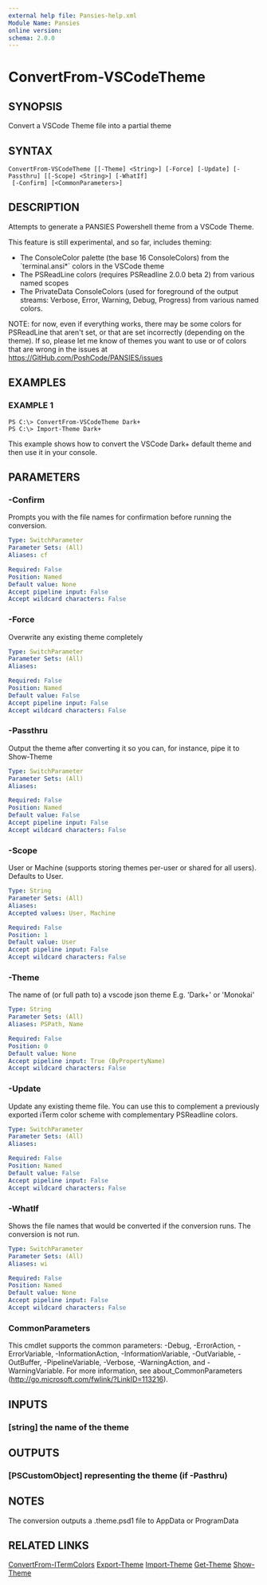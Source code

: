 ```yaml
---
external help file: Pansies-help.xml
Module Name: Pansies
online version: 
schema: 2.0.0
---
```


# ConvertFrom-VSCodeTheme

## SYNOPSIS
Convert a VSCode Theme file into a partial theme

## SYNTAX

```
ConvertFrom-VSCodeTheme [[-Theme] <String>] [-Force] [-Update] [-Passthru] [[-Scope] <String>] [-WhatIf]
 [-Confirm] [<CommonParameters>]
```

## DESCRIPTION
Attempts to generate a PANSIES Powershell theme from a VSCode Theme.

This feature is still experimental, and so far, includes theming:

- The ConsoleColor palette (the base 16 ConsoleColors) from the \`terminal.ansi*\` colors in the VSCode theme
- The PSReadLine colors (requires PSReadline 2.0.0 beta 2) from various named scopes
- The PrivateData ConsoleColors (used for foreground of the output streams: Verbose, Error, Warning, Debug, Progress) from various named colors.

NOTE: for now, even if everything works, there may be some colors for PSReadLine that aren't set, or that are set incorrectly (depending on the theme).
If so, please let me know of themes you want to use or of colors that are wrong in the issues at https://GitHub.com/PoshCode/PANSIES/issues

## EXAMPLES

### EXAMPLE 1
```
PS C:\> ConvertFrom-VSCodeTheme Dark+
PS C:\> Import-Theme Dark+
```

This example shows how to convert the VSCode Dark+ default theme and then use it in your console.

## PARAMETERS

### -Confirm
Prompts you with the file names for confirmation before running the conversion.

```yaml
Type: SwitchParameter
Parameter Sets: (All)
Aliases: cf

Required: False
Position: Named
Default value: None
Accept pipeline input: False
Accept wildcard characters: False
```

### -Force
Overwrite any existing theme completely

```yaml
Type: SwitchParameter
Parameter Sets: (All)
Aliases: 

Required: False
Position: Named
Default value: False
Accept pipeline input: False
Accept wildcard characters: False
```

### -Passthru
Output the theme after converting it so you can, for instance, pipe it to Show-Theme

```yaml
Type: SwitchParameter
Parameter Sets: (All)
Aliases: 

Required: False
Position: Named
Default value: False
Accept pipeline input: False
Accept wildcard characters: False
```

### -Scope
User or Machine (supports storing themes per-user or shared for all users). Defaults to User.

```yaml
Type: String
Parameter Sets: (All)
Aliases: 
Accepted values: User, Machine

Required: False
Position: 1
Default value: User
Accept pipeline input: False
Accept wildcard characters: False
```

### -Theme
The name of (or full path to) a vscode json theme
E.g.
'Dark+' or 'Monokai'

```yaml
Type: String
Parameter Sets: (All)
Aliases: PSPath, Name

Required: False
Position: 0
Default value: None
Accept pipeline input: True (ByPropertyName)
Accept wildcard characters: False
```

### -Update
Update any existing theme file. You can use this to complement a previously exported iTerm color scheme with complementary PSReadline colors.

```yaml
Type: SwitchParameter
Parameter Sets: (All)
Aliases: 

Required: False
Position: Named
Default value: False
Accept pipeline input: False
Accept wildcard characters: False
```

### -WhatIf
Shows the file names that would be converted if the conversion runs.
The conversion is not run.

```yaml
Type: SwitchParameter
Parameter Sets: (All)
Aliases: wi

Required: False
Position: Named
Default value: None
Accept pipeline input: False
Accept wildcard characters: False
```

### CommonParameters
This cmdlet supports the common parameters: -Debug, -ErrorAction, -ErrorVariable, -InformationAction, -InformationVariable, -OutVariable, -OutBuffer, -PipelineVariable, -Verbose, -WarningAction, and -WarningVariable. For more information, see about_CommonParameters (http://go.microsoft.com/fwlink/?LinkID=113216).

## INPUTS

### [string] the name of the theme

## OUTPUTS

### [PSCustomObject] representing the theme (if -Pasthru)

## NOTES
The conversion outputs a .theme.psd1 file to AppData or ProgramData

## RELATED LINKS

[ConvertFrom-ITermColors](ConvertFrom-ITermColors.md)
[Export-Theme](Export-Theme.md)
[Import-Theme](Import-Theme.md)
[Get-Theme](Get-Theme.md)
[Show-Theme](Show-Theme.md)